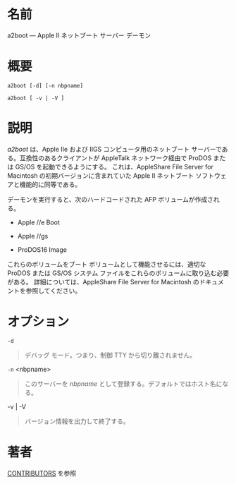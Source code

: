 # 名前

a2boot — Apple II ネットブート サーバー デーモン

# 概要

`a2boot [-d] [-n nbpname]`

`a2boot [ -v | -V ]`

# 説明

*a2boot* は、Apple IIe および IIGS コンピュータ用のネットブート
サーバーである。互換性のあるクライアントが AppleTalk ネットワーク経由で
ProDOS または GS/OS を起動できるようにする。 これは、AppleShare File
Server for Macintosh の初期バージョンに含まれていた Apple II
ネットブート ソフトウェアと機能的に同等である。

デーモンを実行すると、次のハードコードされた AFP ボリュームが作成される。

- Apple //e Boot

- Apple //gs

- ProDOS16 Image

これらのボリュームをブート ボリュームとして機能させるには、適切な ProDOS または GS/OS システム
ファイルをこれらのボリュームに取り込む必要がある。 詳細については、AppleShare File Server for Macintosh
のドキュメントを参照してください。

# オプション

`-d`

> デバッグ モード。つまり、制御 TTY から切り離されません。

`-n` \<nbpname\>

> このサーバーを *nbpname*
として登録する。デフォルトではホスト名になる。

-v | -V

> バージョン情報を出力して終了する。

# 著者

[CONTRIBUTORS](https://netatalk.io/contributors) を参照
